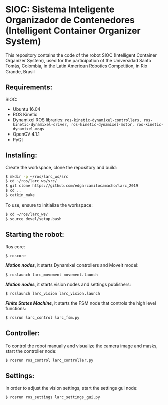 # SIOC: Sistema Inteligente Organizador de Contenedores (Intelligent Container Organizer System)

This repository contains the code of the robot SIOC (Intelligent Container Organizer System), used for the participation of the Universidad Santo Tomás, Colombia, in the Latin American Robotics Competition, in Rio Grande, Brasil

## Requirements:

SIOC:
* Ubuntu 16.04
* ROS Kinetic
* Dynamixel ROS libraries: `ros-kinetic-dynamixel-controllers, ros-kinetic-dynamixel-driver, ros-kinetic-dynamixel-motor, ros-kinetic-dynamixel-msgs`
* OpenCV 4.1.1
* PyQt

## Installing:

Create the workspace, clone the repository and build:

``` bash
$ mkdir -p ~/ros/larc_ws/src
$ cd ~/ros/larc_ws/src/
$ git clone https://github.com/edgarcamilocamacho/larc_2019
$ cd ..
$ catkin_make
```

To use, ensure to initialize the workspace:

``` bash
$ cd ~/ros/larc_ws/
$ source devel/setup.bash
```

## Starting the robot:

Ros core:

``` bash
$ roscore
```

***Motion nodes***, it starts Dynamixel controllers and MoveIt model:

``` bash
$ roslaunch larc_movement movement.launch
```

***Motion nodes***, it starts vision nodes and settings publishers:

``` bash
$ roslaunch larc_vision larc_vision.launch
```

***Finite States Machine***, it starts the FSM node that controls the high level functions:

``` bash
$ rosrun larc_control larc_fsm.py
```

## Controller:

To control the robot manually and visualize the camera image and masks, start the controller node:

``` bash
$ rosrun ros_control larc_controller.py
```

## Settings:

In order to adjust the vision settings, start the settings gui node:

``` bash
$ rosrun ros_settings larc_settings_gui.py
```



